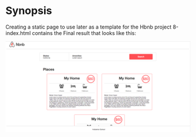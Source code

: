 # Synopsis

Creating a static page to use later as a template for the Hbnb project
8-index.html contains the Final result that looks like this:

![Result](/web_static/images/Final.png)
